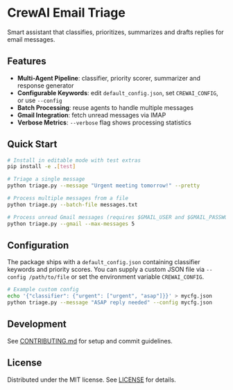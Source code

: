 # CrewAI Email Triage

Smart assistant that classifies, prioritizes, summarizes and drafts replies for email messages.

## Features

- **Multi-Agent Pipeline**: classifier, priority scorer, summarizer and response generator
- **Configurable Keywords**: edit `default_config.json`, set `CREWAI_CONFIG`, or use `--config`
- **Batch Processing**: reuse agents to handle multiple messages
- **Gmail Integration**: fetch unread messages via IMAP
- **Verbose Metrics**: `--verbose` flag shows processing statistics

## Quick Start

```bash
# Install in editable mode with test extras
pip install -e .[test]

# Triage a single message
python triage.py --message "Urgent meeting tomorrow!" --pretty

# Process multiple messages from a file
python triage.py --batch-file messages.txt

# Process unread Gmail messages (requires $GMAIL_USER and $GMAIL_PASSWORD)
python triage.py --gmail --max-messages 5
```

## Configuration

The package ships with a `default_config.json` containing classifier keywords and priority scores.
You can supply a custom JSON file via `--config /path/to/file` or set the environment variable `CREWAI_CONFIG`.

```bash
# Example custom config
echo '{"classifier": {"urgent": ["urgent", "asap"]}}' > mycfg.json
python triage.py --message "ASAP reply needed" --config mycfg.json
```

## Development

See [CONTRIBUTING.md](CONTRIBUTING.md) for setup and commit guidelines.

## License

Distributed under the MIT license. See [LICENSE](LICENSE) for details.
